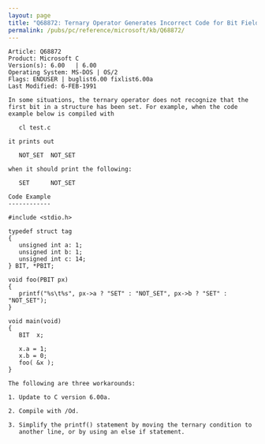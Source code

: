 ```yaml
---
layout: page
title: "Q68872: Ternary Operator Generates Incorrect Code for Bit Fields"
permalink: /pubs/pc/reference/microsoft/kb/Q68872/
---
```


	Article: Q68872
	Product: Microsoft C
	Version(s): 6.00   | 6.00
	Operating System: MS-DOS | OS/2
	Flags: ENDUSER | buglist6.00 fixlist6.00a
	Last Modified: 6-FEB-1991
	
	In some situations, the ternary operator does not recognize that the
	first bit in a structure has been set. For example, when the code
	example below is compiled with
	
	   cl test.c
	
	it prints out
	
	   NOT_SET  NOT_SET
	
	when it should print the following:
	
	   SET      NOT_SET
	
	Code Example
	------------
	
	#include <stdio.h>
	
	typedef struct tag
	{
	   unsigned int a: 1;
	   unsigned int b: 1;
	   unsigned int c: 14;
	} BIT, *PBIT;
	
	void foo(PBIT px)
	{
	   printf("%s\t%s", px->a ? "SET" : "NOT_SET", px->b ? "SET" : "NOT_SET");
	}
	
	void main(void)
	{
	   BIT  x;
	
	   x.a = 1;
	   x.b = 0;
	   foo( &x );
	}
	
	The following are three workarounds:
	
	1. Update to C version 6.00a.
	
	2. Compile with /Od.
	
	3. Simplify the printf() statement by moving the ternary condition to
	   another line, or by using an else if statement.
